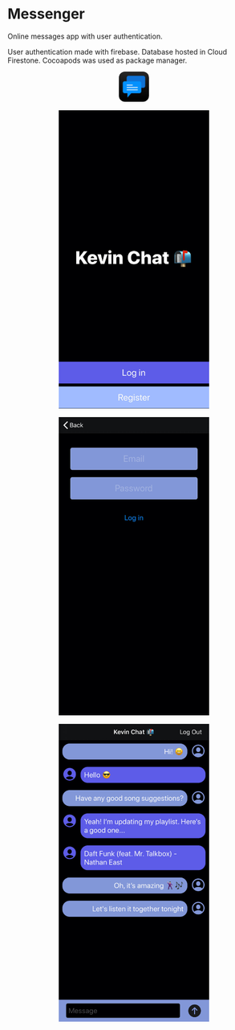 # Messenger
Online messages app with user authentication.

User authentication made with firebase.
Database hosted in Cloud Firestone.
Cocoapods was used as package manager.

<p align="center">
  <img width="60" height="auto" style="border-radius: 20%;" src="Messenger/Assets.xcassets/AppIcon.appiconset/1024.png">
</p>

<p align="center">
  <img width="300" height="auto" src="screenShot1.jpg">
</p>
<p align="center">
  <img width="300" height="auto" src="screenShot2.jpg">
</p>
<p align="center">
  <img width="300" height="auto" src="screenShot3.jpg">
</p>
